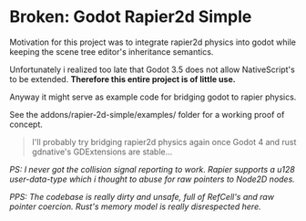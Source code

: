 # Broken: Godot Rapier2d Simple

Motivation for this project was to integrate rapier2d physics into godot while keeping the scene tree editor's inheritance semantics.

Unfortunately i realized too late that Godot 3.5 does not allow NativeScript's to be extended. **Therefore this entire project is of little use.**

Anyway it might serve as example code for bridging godot to rapier physics.

See the addons/rapier-2d-simple/examples/ folder for a working proof of concept.

>I'll probably try bridging rapier2d physics again once Godot 4 and rust gdnative's GDExtensions are stable...

*PS: I never got the collision signal reporting to work. Rapier supports a u128 user-data-type which i thought to abuse for raw pointers to Node2D nodes.*

*PPS: The codebase is really dirty and unsafe, full of RefCell's and raw pointer coercion. Rust's memory model is really disrespected here.*